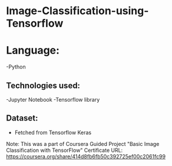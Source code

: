 # Image-Classification-using-Tensorflow
# Language:
-Python

## Technologies used:
-Jupyter Notebook
-Tensorflow library

## Dataset:
- Fetched from Tensorflow Keras

Note: This was a part of Coursera Guided Project "Basic Image Classification with TensorFlow"
Certificate URL: https://coursera.org/share/414d8fb6fb50c392725ef00c2061fc99
